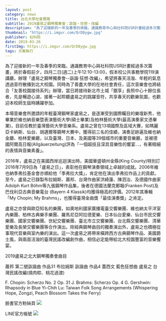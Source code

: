 ```yaml
---
layout: post
category: news
title: 台北大學社會實踐
subtitle: 2019盧易之鋼琴獨奏會：詼諧‧狂想‧改編
description: "為了迎接新的一年及春季的來臨，通識教育中心與社科院USR計畫經過多次籌畫，將於春假前夕，四月二日(週二)上午12:10-13:00，假本校公共事務學院119演講廳，辦理「盧易之鋼琴獨奏會--詼諧‧狂想‧改編」，希望將春天活潑、年輕的氣息透過音符散播到北大校園。同時為了善盡大學的在地社會責任，這次音樂會也將結合「友善校園接待系列」辦理，當日將接待新北市土城「銀享」長照中心十餘位長者，先是暢遊心湖，接著一起聆聽盧易之的跳躍音符，共享春天的歡樂氛圍，也歡迎本校師生屆時踴躍參加。..."
thumbnail: "https://i.imgur.com/QrD8ygw.jpg"
publisher: 社科院
date: 2019-03-26
firstImg: https://i.imgur.com/QrD8ygw.jpg
tags: 方案執行
---
```


為了迎接新的一年及春季的來臨，通識教育中心與社科院USR計畫經過多次籌畫，將於春假前夕，四月二日(週二)上午12:10-13:00，假本校公共事務學院119演講廳，辦理「盧易之鋼琴獨奏會--詼諧‧狂想‧改編」，希望將春天活潑、年輕的氣息透過音符散播到北大校園。同時為了善盡大學的在地社會責任，這次音樂會也將結合「友善校園接待系列」辦理，當日將接待新北市土城「銀享」長照中心十餘位長者，先是暢遊心湖，接著一起聆聽盧易之的跳躍音符，共享春天的歡樂氛圍，也歡迎本校師生屆時踴躍參加。

本場音樂會所邀請的年輕臺灣鋼琴家盧易之，是逐漸受到國際矚目的樂壇新秀，他畢業於維也納音樂暨表演藝術大學(碩士畢業)及柏林藝術大學(最高演奏家文憑畢業)，目前任教於臺灣藝術大學音樂系。盧易之曾在13項國際及區域大賽，如瑪麗亞卡納斯、仙台、胡邁爾等鋼琴大賽中，獲得前三名的佳績，演奏足跡遍及維也納金廳、柏林愛樂廳，以及臺灣、日本、及美國等39個城市的重要音樂廳，並被德國阿爾高日報(Allgäuerzeitung)評為「一個超技且深具音樂性的響宴…，有著精細的表情與音樂素養」。

2016年，盧易之在美國西岸巡迴演出時，美國華盛頓州金縣(King County)特別訂2016年7月9日為「盧易之日」，表彰他在鋼琴演奏領域上卓越的成就。2006年維也納季弗拉基金會亦頒給他「季弗拉大獎」，肯定他在演出季弗拉作品上的貢獻。至今，盧易之已錄製布拉姆斯、蕭邦、台灣作曲家洪綺蓮、陳泗治、及德國作曲家 Adolph Kurt Böhm等九張鋼琴作品集，後者在德國法蘭克郵報(Franken Post)及巴伐利亞古典音樂電台 (Bayern 4 Klassik)均獲得極高的評價。2012年其專輯「My Chopin; My Brahms」，也獲得臺灣金曲獎「最佳演奏獎」之肯定。

盧易之亦曾與歐亞知名的樂團，如奧地利國家廣播電臺交響樂團、維也納太平洋室內樂團、柏林古典樂手樂團、羅馬尼亞阿拉德愛樂、日本仙台愛樂、仙台市民交響樂團、國家交響樂團、世紀交響樂團、臺北市立交響樂團、台北縣交響樂團、清華愛樂及長榮交響樂團等合作演出。除經典鋼琴曲目的獨奏演出外，盧易之也積極從事現代音樂與室內樂的演出。這一次盧易之將帶來橫跨西方古典鋼琴作品、美國爵士風，與兩首活潑的臺灣民謠改編創作曲，相信必定能帶給北大校園豐富的音樂饗宴。

2019盧易之北大鋼琴獨奏會曲目

蕭邦 第二號詼諧曲 作品31
布拉姆斯 詼諧曲 作品4
蓋西文 藍色狂想曲
盧易之 台灣民謠改編(燒肉粽、桃花過渡)

F. Chopin: Scherzo No. 2 Op. 31
J. Brahms: Scherzo Op. 4
G. Gershwin: Rhapsody in Blue
Yi-Chih Lu: Taiwan Folk Song Arrangements
(Whispering Hope, Zongzi, Peach Blossom Takes the Ferry)

臉書官方粉絲頁
<img src="https://i.imgur.com/o5KqRBB.png"/>

LINE官方帳號
<img src="https://i.imgur.com/MWGT2pV.png"/>
